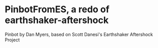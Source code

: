PinbotFromES, a redo of earthshaker-aftershock
======================
Pinbot by Dan Myers, based on Scott Danesi's Earthshaker Aftershock Project
